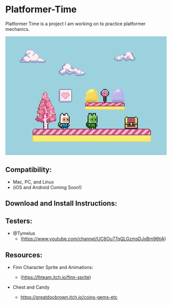 # Platformer-Time

Platformer Time is a project I am working on to practice platformer mechanics.

![A screenshot of platformer time!](https://github.com/IanSkelskey/Platformer-Time/blob/Hero_Refactor_2/screenshots/demo_screen.png)

## Compatibility:
- Mac, PC, and Linux
- (iOS and Android Coming Soon!)

## Download and Install Instructions:

## Testers:

- @Tymelus
  - (https://www.youtube.com/channel/UC6Ou77qQLGzmsDJxBm96tiA)

## Resources:

- Finn Character Sprite and Animations:
  - (https://lhteam.itch.io/finn-sprite)

- Chest and Candy
  - https://greatdocbrown.itch.io/coins-gems-etc
